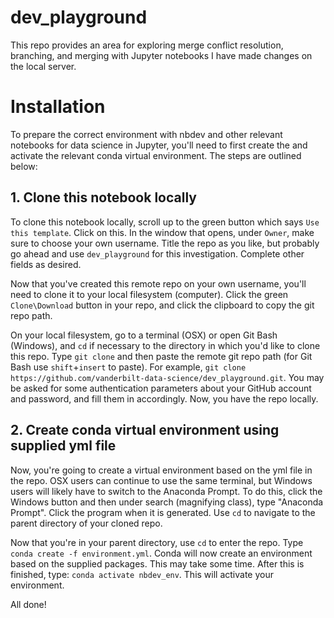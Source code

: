 # dev_playground
This repo provides an area for exploring merge conflict resolution, branching, and merging with Jupyter notebooks
I have made changes on the local server.
# Installation
To prepare the correct environment with nbdev and other relevant notebooks for data science in Jupyter, you'll need to first create the and activate the relevant conda virtual environment.  The steps are outlined below:

## 1. Clone this notebook locally
To clone this notebook locally, scroll up to the green button which says `Use this template`.  Click on this.  In the window that opens, under `Owner`, make sure to choose your own username.  Title the repo as you like, but probably go ahead and use `dev_playground` for this investigation.  Complete other fields as desired.

Now that you've created this remote repo on your own username, you'll need to clone it to your local filesystem (computer).  Click the green `Clone\Download` button in your repo, and click the clipboard to copy the git repo path.

On your local filesystem, go to a terminal (OSX) or open Git Bash (Windows), and `cd` if necessary to the directory in which you'd like to clone this repo.  Type `git clone` and then paste the remote git repo path (for Git Bash use `shift`+`insert` to paste).  For example, `git clone https://github.com/vanderbilt-data-science/dev_playground.git`.  You may be asked for some authentication parameters about your GitHub account and password, and fill them in accordingly.  Now, you have the repo locally.

## 2. Create conda virtual environment using supplied yml file
Now, you're going to create a virtual environment based on the yml file in the repo.  OSX users can continue to use the same terminal, but Windows users will likely have to switch to the Anaconda Prompt.  To do this, click the Windows button and then under search (magnifying class), type "Anaconda Prompt".  Click the program when it is generated.  Use `cd` to navigate to the parent directory of your cloned repo.

Now that you're in your parent directory, use `cd` to enter the repo.  Type `conda create -f environment.yml`.  Conda will now create an environment based on the supplied packages.  This may take some time.  After this is finished, type: `conda activate nbdev_env`.  This will activate your environment.

All done!
